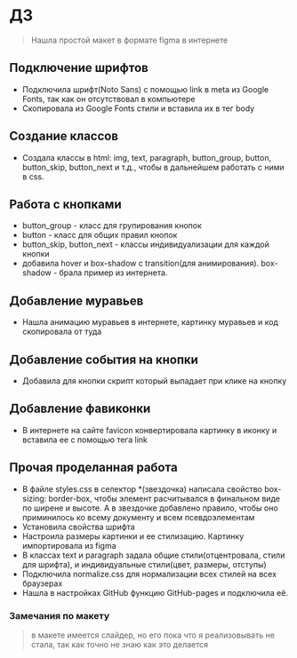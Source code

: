 # ДЗ

> Нашла простой макет в формате figma в интернете

## Подключение шрифтов

- Подключила шрифт(Noto Sans) с помощью link в meta из Google Fonts, так как он отсутствовал в компьютере
- Скопировала из Google Fonts стили и вставила их в тег body

## Создание классов

- Создала классы в html: img, text, paragraph, button_group, button, button_skip, button_next и т.д., чтобы в дальнейшем работать с ними в css.

## Работа с кнопками

- button_group - класс для групирования кнопок
- button - класс для общих правил кнопок
- button_skip, button_next - классы индивидуализации для каждой кнопки
- добавила hover и box-shadow c transition(для анимирования). box-shadow - брала пример из интернета.

## Добавление муравьев

- Нашла анимацию муравьев в интернете, картинку муравьев и код скопировала от туда

## Добавление события на кнопки

- Добавила для кнопки скрипт который выпадает при клике на кнопку

## Добавление фавиконки

- В интернете на сайте favicon конвертировала картинку в иконку и вставила ее с помощью тега link

## Прочая проделанная работа

- В файле styles.css в селектор \*(звездочка) написала свойство box-sizing: border-box, чтобы элемент расчитывался в финальном виде по ширене и высоте. А в звездочке добавлено правило, чтобы оно приминилось ко всему документу и всем псевдоэлементам
- Установила свойства шрифта
- Настроила размеры картинки и ее стилизацию. Картинку импортировала из figma
- В классах text и paragraph задала общие стили(отцентровала, стили для шрифта), и индивидуальные стили(цвет, размеры, отступы)
- Подключила normalize.css для нормализации всех стилей на всех браузерах
- Нашла в настройках GitHub функцию GitHub-pages и подключила её.

### Замечания по макету

> в макете имеется слайдер, но его пока что я реализовывать не стала, так как точно не знаю как это делается
